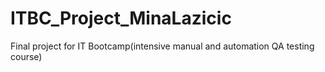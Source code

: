 # ITBC_Project_MinaLazicic
Final project for IT Bootcamp(intensive manual and automation QA testing course)
